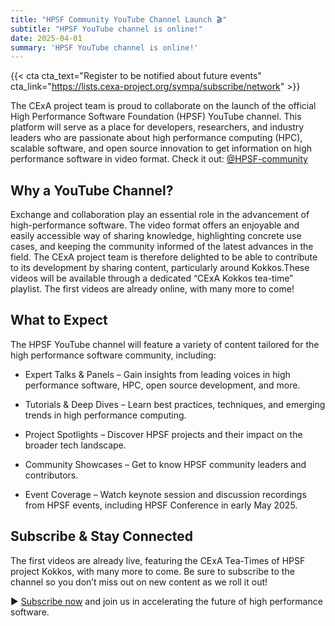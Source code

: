 ```yaml
---
title: "HPSF Community YouTube Channel Launch 🎬"
subtitle: "HPSF YouTube channel is online!"
date: 2025-04-01
summary: 'HPSF YouTube channel is online!'
---
```


{{< cta cta_text="Register to be notified about future events" cta_link="https://lists.cexa-project.org/sympa/subscribe/network" >}}

The CExA project team is proud to collaborate on the launch of the official High Performance Software Foundation (HPSF) YouTube channel. This platform will serve as a place for developers, researchers, and industry leaders who are passionate about high performance computing (HPC), scalable software, and open source innovation to get information on high performance software in video format. Check it out: [@HPSF-community](https://www.youtube.com/@HPSF-community)  



## **Why a YouTube Channel?**

Exchange and collaboration play an essential role in the advancement of high-performance software. The video format offers an enjoyable and easily accessible way of sharing knowledge, highlighting concrete use cases, and keeping the community informed of the latest advances in the field. 
The CExA project team is therefore delighted to be able to contribute to its development by sharing content, particularly around Kokkos.These videos will be available through a dedicated “CExA Kokkos tea-time” playlist.
The first videos are already online, with many more to come!



## **What to Expect**

The HPSF YouTube channel will feature a variety of content tailored for the high performance software community, including:

- Expert Talks & Panels – Gain insights from leading voices in high performance software, HPC, open source development, and more.

- Tutorials & Deep Dives – Learn best practices, techniques, and emerging trends in high performance computing.

- Project Spotlights – Discover HPSF projects and their impact on the broader tech landscape.

- Community Showcases – Get to know HPSF community leaders and contributors.

- Event Coverage – Watch keynote session and discussion recordings from HPSF events, including HPSF Conference in early May 2025.



## **Subscribe & Stay Connected**

The first videos are already live, featuring the CExA Tea-Times of HPSF project Kokkos, with many more to come. Be sure to subscribe to the channel so you don’t miss out on new content as we roll it out!

▶️ [Subscribe now](https://www.youtube.com/@hpsf-community) and join us in accelerating the future of high performance software.
